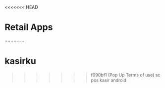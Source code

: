 <<<<<<< HEAD
# Retail Apps 
=======
# kasirku
>>>>>>> f090bf1 (Pop Up Terms of use)
sc pos kasir android
